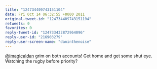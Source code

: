 ```yaml
---
title: "124734409743151104"
date: Fri Oct 14 06:32:55 +0000 2011
original-tweet-id: "124734409743151104"
retweets: 0
favorites: 0
reply-tweet-id: "124733432872964096"
reply-user-id: "216903279"
reply-user-screen-name: "daninthenoise"
---
```

<a href="https://twitter.com/imagicaldan">@imagicaldan</a> grim on both accounts! Get home and get some shut eye. Watching the rugby before priority?
